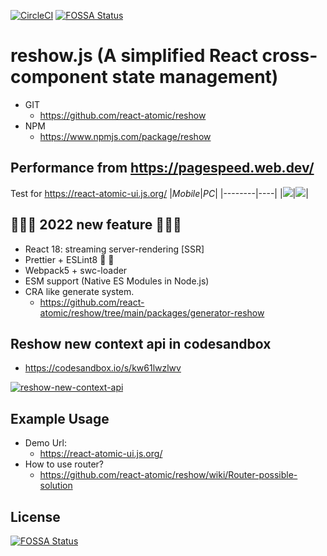 [![CircleCI](https://circleci.com/gh/react-atomic/reshow/tree/main.svg?style=svg)](https://circleci.com/gh/react-atomic/reshow/tree/main)
[![FOSSA Status](https://app.fossa.com/api/projects/git%2Bgithub.com%2Freact-atomic%2Freshow.svg?type=shield)](https://app.fossa.com/projects/git%2Bgithub.com%2Freact-atomic%2Freshow?ref=badge_shield)

reshow.js (A simplified React cross-component state management)
===============
   * GIT
      * https://github.com/react-atomic/reshow
   * NPM
      * https://www.npmjs.com/package/reshow

## Performance from https://pagespeed.web.dev/
Test for https://react-atomic-ui.js.org/
|*Mobile*|*PC*|
|--------|----|
|<img src="https://user-images.githubusercontent.com/1877738/186853514-0e95a881-6378-49b9-b780-cffa56d9c0a7.png">|<img src="https://user-images.githubusercontent.com/1877738/186853511-b3026349-1f96-47c6-b9e7-1c44c7c62efc.png">|


## 🍬🍬🍬 2022 new feature 🍬🍬🍬
* React 18: streaming server-rendering [SSR]
* Prettier + ESLint8  🎉 🎉
* Webpack5 + swc-loader
* ESM support (Native ES Modules in Node.js)
* CRA like generate system.
   * https://github.com/react-atomic/reshow/tree/main/packages/generator-reshow 


## Reshow new context api in codesandbox
* https://codesandbox.io/s/kw61lwzlwv

[<img style="max-width: 100%" alt="reshow-new-context-api" src="https://user-images.githubusercontent.com/1877738/69008910-d9a7a180-098a-11ea-8793-6cbad1b17b8b.png">](https://codesandbox.io/s/kw61lwzlwv)

## Example Usage
* Demo Url:
   * https://react-atomic-ui.js.org/
* How to use router?
   * https://github.com/react-atomic/reshow/wiki/Router-possible-solution



## License
[![FOSSA Status](https://app.fossa.com/api/projects/git%2Bgithub.com%2Freact-atomic%2Freshow.svg?type=large)](https://app.fossa.com/projects/git%2Bgithub.com%2Freact-atomic%2Freshow?ref=badge_large)
